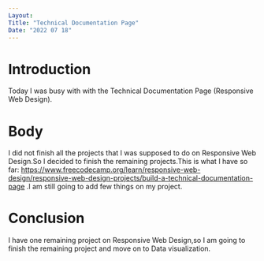 ```yaml
---
Layout:
Title: "Technical Documentation Page"
Date: "2022 07 18"
---
```


# Introduction
Today I was busy with with the Technical Documentation Page (Responsive Web Design).

# Body 
I did not finish all the projects that I was supposed to do on Responsive Web Design.So I decided to finish the remaining projects.This is what I have so far: https://www.freecodecamp.org/learn/responsive-web-design/responsive-web-design-projects/build-a-technical-documentation-page .I am still going to add few things on my project.

# Conclusion
I have one remaining project on Responsive Web Design,so I am going to finish the remaining project and move on to Data visualization.